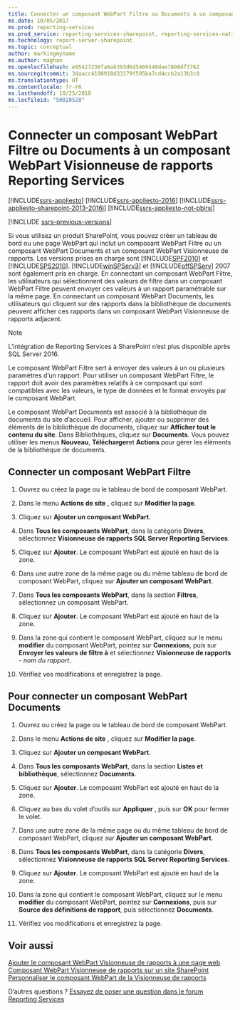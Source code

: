 ```yaml
---
title: Connecter un composant WebPart Filtre ou Documents à un composant WebPart Visionneuse de rapports Reporting Services | Microsoft Docs
ms.date: 10/05/2017
ms.prod: reporting-services
ms.prod_service: reporting-services-sharepoint, reporting-services-native
ms.technology: report-server-sharepoint
ms.topic: conceptual
author: markingmyname
ms.author: maghan
ms.openlocfilehash: e95427238fa6ab393d6d5469540dae7808df3762
ms.sourcegitcommit: 3daacc4198918d33179f595ba7cd4ccb2a13b3c0
ms.translationtype: HT
ms.contentlocale: fr-FR
ms.lasthandoff: 10/25/2018
ms.locfileid: "50028528"
---
```

# <a name="connect-filter-or-documents-web-part-with-a-reporting-services-report-viewer-web-part"></a>Connecter un composant WebPart Filtre ou Documents à un composant WebPart Visionneuse de rapports Reporting Services

[!INCLUDE[ssrs-appliesto](../../includes/ssrs-appliesto.md)] [!INCLUDE[ssrs-appliesto-2016](../../includes/ssrs-appliesto-2016.md)] [!INCLUDE[ssrs-appliesto-sharepoint-2013-2016i](../../includes/ssrs-appliesto-sharepoint-2013-2016.md)] [!INCLUDE[ssrs-appliesto-not-pbirsi](../../includes/ssrs-appliesto-not-pbirs.md)]

[!INCLUDE [ssrs-previous-versions](../../includes/ssrs-previous-versions.md)]

Si vous utilisez un produit SharePoint, vous pouvez créer un tableau de bord ou une page WebPart qui inclut un composant WebPart Filtre ou un composant WebPart Documents et un composant WebPart Visionneuse de rapports. Les versions prises en charge sont [!INCLUDE[SPF2010](../../includes/spf2010-md.md)] et [!INCLUDE[SPS2010](../../includes/sps2010-md.md)]. [!INCLUDE[winSPServ3](../../includes/winspserv3-md.md)] et [!INCLUDE[offSPServ](../../includes/offspserv-md.md)] 2007 sont également pris en charge. En connectant un composant WebPart Filtre, les utilisateurs qui sélectionnent des valeurs de filtre dans un composant WebPart Filtre peuvent envoyer ces valeurs à un rapport paramétrable sur la même page. En connectant un composant WebPart Documents, les utilisateurs qui cliquent sur des rapports dans la bibliothèque de documents peuvent afficher ces rapports dans un composant WebPart Visionneuse de rapports adjacent.

> [!NOTE]
> L’intégration de Reporting Services à SharePoint n’est plus disponible après SQL Server 2016.

 Le composant WebPart Filtre sert à envoyer des valeurs à un ou plusieurs paramètres d’un rapport. Pour utiliser un composant WebPart Filtre, le rapport doit avoir des paramètres relatifs à ce composant qui sont compatibles avec les valeurs, le type de données et le format envoyés par le composant WebPart.  
  
 Le composant WebPart Documents est associé à la bibliothèque de documents du site d’accueil. Pour afficher, ajouter ou supprimer des éléments de la bibliothèque de documents, cliquez sur **Afficher tout le contenu du site**. Dans Bibliothèques, cliquez sur **Documents**. Vous pouvez utiliser les menus **Nouveau**, **Télécharger**et **Actions** pour gérer les éléments de la bibliothèque de documents.  
  
## <a name="connect-a-filter-web-part"></a>Connecter un composant WebPart Filtre
  
1.  Ouvrez ou créez la page ou le tableau de bord de composant WebPart.  
  
2.  Dans le menu **Actions de site** , cliquez sur **Modifier la page**.  
  
3.  Cliquez sur **Ajouter un composant WebPart**.  
  
4.  Dans **Tous les composants WebPart**, dans la catégorie **Divers**, sélectionnez **Visionneuse de rapports SQL Server Reporting Services**.  
  
5.  Cliquez sur **Ajouter**. Le composant WebPart est ajouté en haut de la zone.  
  
6.  Dans une autre zone de la même page ou du même tableau de bord de composant WebPart, cliquez sur **Ajouter un composant WebPart**.  
  
7.  Dans **Tous les composants WebPart**, dans la section **Filtres**, sélectionnez un composant WebPart.  
  
8.  Cliquez sur **Ajouter**. Le composant WebPart est ajouté en haut de la zone.  
  
9. Dans la zone qui contient le composant WebPart, cliquez sur le menu **modifier** du composant WebPart, pointez sur **Connexions**, puis sur **Envoyer les valeurs de filtre à** et sélectionnez **Visionneuse de rapports** - *nom du rapport*.  
  
10. Vérifiez vos modifications et enregistrez la page.  
  
## <a name="connect-a-documents-web-part"></a>Pour connecter un composant WebPart Documents  
  
1.  Ouvrez ou créez la page ou le tableau de bord de composant WebPart.  
  
2.  Dans le menu **Actions de site** , cliquez sur **Modifier la page**.  
  
3.  Cliquez sur **Ajouter un composant WebPart**.  
  
4.  Dans **Tous les composants WebPart**, dans la section **Listes et bibliothèque**, sélectionnez **Documents**.  
  
5.  Cliquez sur **Ajouter**. Le composant WebPart est ajouté en haut de la zone.  
  
6.  Cliquez au bas du volet d’outils sur **Appliquer** , puis sur **OK** pour fermer le volet.  
  
7.  Dans une autre zone de la même page ou du même tableau de bord de composant WebPart, cliquez sur **Ajouter un composant WebPart**.  
  
8.  Dans **Tous les composants WebPart**, dans la catégorie **Divers**, sélectionnez **Visionneuse de rapports SQL Server Reporting Services**.  
  
9. Cliquez sur **Ajouter**. Le composant WebPart est ajouté en haut de la zone.  
  
10. Dans la zone qui contient le composant WebPart, cliquez sur le menu **modifier** du composant WebPart, pointez sur **Connexions**, puis sur **Source des définitions de rapport**, puis sélectionnez **Documents**.  
  
11. Vérifiez vos modifications et enregistrez la page.  
  
## <a name="see-also"></a>Voir aussi

 [Ajouter le composant WebPart Visionneuse de rapports à une page web](../../reporting-services/report-server-sharepoint/add-the-report-viewer-web-part-to-a-web-page.md)   
 [Composant WebPart Visionneuse de rapports sur un site SharePoint](../../reporting-services/report-server-sharepoint/report-viewer-web-part-on-a-sharepoint-site.md)   
 [Personnaliser le composant WebPart de la Visionneuse de rapports](../../reporting-services/report-server-sharepoint/customize-the-report-viewer-web-part.md)  

D’autres questions ? [Essayez de poser une question dans le forum Reporting Services](https://go.microsoft.com/fwlink/?LinkId=620231)
